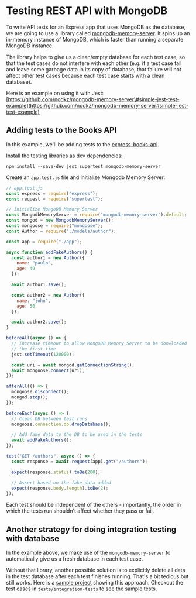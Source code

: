 # Testing REST API with MongoDB

To write API tests for an Express app that uses MongoDB as the database, we are going to use a library called [mongodb-memory-server](https://github.com/nodkz/mongodb-memory-server). It spins up an in-memory instance of MongoDB, which is faster than running a separate MongoDB instance.

The library helps to give us a clean/empty database for each test case, so that the test cases do not interfere with each other \(e.g. if a test case fail and leave some garbage data in its copy of database, that failure will not affect other test cases because each test case starts with a clean database\).

Here is an example on using it with Jest: [https://github.com/nodkz/mongodb-memory-server\#simple-jest-test-example](https://github.com/nodkz/mongodb-memory-server#simple-jest-test-example)

## Adding tests to the Books API

In this example, we'll be adding tests to the [express-books-api](https://github.com/thoughtworks-jumpstart/express-books-api).

Install the testing libraries as dev dependencies:

```text
npm install --save-dev jest supertest mongodb-memory-server
```

Create an `app.test.js` file and initialize Mongodb Memory Server:

```javascript
// app.test.js
const express = require("express");
const request = require("supertest");

// Initialize MongoDB Memory Server
const MongodbMemoryServer = require("mongodb-memory-server").default;
const mongod = new MongodbMemoryServer();
const mongoose = require("mongoose");
const Author = require("./models/author");

const app = require("./app");

async function addFakeAuthors() {
  const author1 = new Author({
    name: "paulo",
    age: 49
  });

  await author1.save();

  const author2 = new Author({
    name: "john",
    age: 50
  });

  await author2.save();
}

beforeAll(async () => {
  // Increase timeout to allow MongoDB Memory Server to be donwloaded
  // the first time
  jest.setTimeout(120000);

  const uri = await mongod.getConnectionString();
  await mongoose.connect(uri);
});

afterAll(() => {
  mongoose.disconnect();
  mongod.stop();
});

beforeEach(async () => {
  // Clean DB between test runs
  mongoose.connection.db.dropDatabase();

  // Add fake data to the DB to be used in the tests
  await addFakeAuthors();
});

test("GET /authors", async () => {
  const response = await request(app).get("/authors");

  expect(response.status).toBe(200);

  // Assert based on the fake data added
  expect(response.body.length).toBe(2);
});
```

Each test should be independent of the others - importantly, the order in which the tests run shouldn't affect whether they pass or fail.

## Another strategy for doing integration testing with database

In the example above, we make use of the `mongodb-memory-server` to automatically give us a fresh database in each test case.

Without that library, another possible solution is to explicitly delete all data in the test database after each test finishes running. That's a bit tedious but still works. Here is a [sample project](https://github.com/thoughtworks-jumpstart/express-blog-api-mongoose-and-tests) showing this approach. Checkout the test cases in `tests/integration-tests` to see the sample tests.

